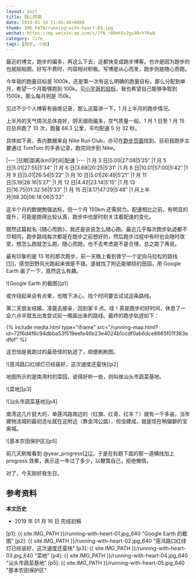 ```yaml
---
layout: post
title: 随心而跑
date: 2019-01-16 21:05:46+0800
thumb: IMG_PATH/running-with-heart-03.jpg
wechat: https://mp.weixin.qq.com/s/JfN_r88mtGv2gc4RrhTKwQ
category: life
tags: [跑步, 小结]
---
```


最近的博文，跑步的偏多，再这么下去，这都快变成跑步博客。也许是因为跑步的也就贴贴图，好写不费时，内容相对积极。写博是从心而发，跑步则是随心而跑。

今年我的跑量目标是 1000k，还是第一次有这么明确的跑量目标。那么分配到单月，希望一个月能够跑到 100k。见[小宇哥的目标](/run-in-2018.html#comment-4271580440)，我也希望自己能够争取到 1500k，那么每月则是 150k。

见过不少个人博客有锻炼记录，那么这篇讲一下，1 月上半月的跑步情况。

上半月的天气情况总体良好，阴天烟雨偏多，空气质量一般。1 月 1 日至 1 月 15 日总共跑了 10 次，跑量 68.3 公里，平均配速 5 分 32 秒。

具体如下表，表内数据来自 Nike Run Club，亦可在[跑步页面](/running.html)找到。目前我跑步主要通过 TomTom 的手表记录，跑完同步到 Nike。

|---
|日期|距离(km)|时间|配速
|---
|1 月 3 日|5.00|27:08|5′25″
|1 月 5 日|5.01|27:55|5′34″
|1 月 6 日|3.69|20:25|5′31″
|1 月 8 日|10.01|57:00|5′42″
|1 月 9 日|5.01|26:54|5′22″
|1 月 10 日|5.01|26:49|5′21″
|1 月 11 日|5.19|28:16|5′27″
|1 月 12 日|4.42|23:14|5′15″
|1 月 13 日|16.75|01:32:56|5′33″
|1 月 15 日|8.17|47:29|5′48″
|1 月上半月|68.30|06:18:06|5′32″

这半个月的数据勉强达标，但一个月 150km 还需努力。配速相比之前，有明显的提升，可能是跑得比较认真，跑步中也是时刻关注着配速的变化。

既然这篇起名《随心而跑》，我还是说说怎么随心跑。最近几乎每次跑步轨迹都不尽相同，跑步路线每次都是在跑步之前想好的，然后跑步过程中有时也会随时改变，想怎么跑就怎么跑，随心而跑，也不去考虑是不是合理，总之跑了再说。

最有印象的是 13 号的那次跑步，前一天晚上看到普宁一个定向马拉松的路线[[1]][1]，感觉田野风光跑起来很是不错。遂就找了附近能够绕的田园，用 Google Earth 画了一下，竟然这么有趣。

![Google Earth 的截图][p1]

或许绕起来会有点晕，也暗下决心，找个时间要去试试这条路线。

第二天朋友结婚，凌晨去接亲，回到家 6 点。哇！真是跑步的好时间，休息了一会六点半就去出发尝试前一晚画出来的路线。最终的跑步轨迹如下：

{% include media.html type="iframe" src="/running-map.html?id=72f6d4f6c94dbba53f519eefe46b23e4024b1ccdf0ab6dce8665f01f383edfef" %}

这恐怕是我跑过的最奇怪的轨迹了，顺便刷刷图。

![莲鸿路口红绿灯已经装好，这次速度还蛮快][p2]

地图所示的是南湾村的菜园，说得好听一些，则叫做汕头市蔬菜基地。

![菜地][p3]

![汕头市蔬菜基地][p4]

南湾这几片挺大的，单莲鸿路南边的（红旗、红青、红丰？）就有一千多亩，当年建物流城的最初选址就在这附近（靠金鸿公路），但没建成，就是现在稍偏僻的宝奥城。

![基本农田保护区][p5]

前几天刷推看到 @year_progress[[2]][2]，于是在标题下面的那一道横线加上 progress 效果，表示这一年过了多少，以鞭策自己，拒绝懒惰。

对了，今天刚好我生日。

## 参考资料

[1]: https://mp.weixin.qq.com/s/p5DBQe71Kt4NBZNvW2VRUw "悦府世家2019普宁生态定向马拉松"
[2]: https://twitter.com/year_progress "Year Progress"

**本文历史**

* 2019 年 01 月 16 日 完成初稿

[p1]: {{ site.IMG_PATH }}/running-with-heart-01.jpg_640 "Google Earth 的截图"
[p2]: {{ site.IMG_PATH }}/running-with-heart-02.jpg_640 "莲鸿路口红绿灯已经装好，这次速度还蛮快"
[p3]: {{ site.IMG_PATH }}/running-with-heart-03.jpg_640 "菜地"
[p4]: {{ site.IMG_PATH }}/running-with-heart-04.jpg_640 "汕头市蔬菜基地"
[p5]: {{ site.IMG_PATH }}/running-with-heart-05.jpg_640 "基本农田保护区"
